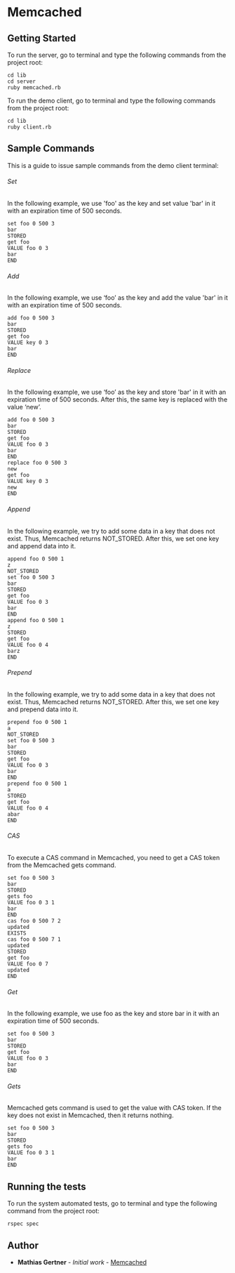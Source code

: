 # Memcached

## Getting Started

To run the server, go to terminal and type the following commands from the project root:
```
cd lib
cd server
ruby memcached.rb
```

To run the demo client, go to terminal and type the following commands from the project root:
```
cd lib
ruby client.rb
```

## Sample Commands

This is a guide to issue sample commands from the demo client terminal:

###### Set
In the following example, we use 'foo' as the key and set value 'bar' in it with an expiration time of 500 seconds.
```
set foo 0 500 3
bar
STORED
get foo
VALUE foo 0 3
bar
END
```

###### Add
In the following example, we use ‘foo’ as the key and add the value 'bar' in it with an expiration time of 500 seconds.
```
add foo 0 500 3
bar
STORED
get foo
VALUE key 0 3
bar
END
```

###### Replace
In the following example, we use ‘foo’ as the key and store 'bar' in it with an expiration time of 500 seconds. After this, the same key is replaced with the value ‘new’.
```
add foo 0 500 3
bar
STORED
get foo
VALUE foo 0 3
bar
END
replace foo 0 500 3
new
get foo
VALUE key 0 3
new
END
```

###### Append
In the following example, we try to add some data in a key that does not exist. Thus, Memcached returns NOT_STORED. After this, we set one key and append data into it.
```
append foo 0 500 1
z
NOT_STORED
set foo 0 500 3
bar
STORED
get foo
VALUE foo 0 3
bar
END
append foo 0 500 1
z
STORED
get foo
VALUE foo 0 4
barz
END
```

###### Prepend
In the following example, we try to add some data in a key that does not exist. Thus, Memcached returns NOT_STORED. After this, we set one key and prepend data into it.
```
prepend foo 0 500 1
a
NOT_STORED
set foo 0 500 3
bar
STORED
get foo
VALUE foo 0 3
bar
END
prepend foo 0 500 1
a
STORED
get foo
VALUE foo 0 4
abar
END
```

###### CAS
To execute a CAS command in Memcached, you need to get a CAS token from the Memcached gets command.
```
set foo 0 500 3
bar
STORED
gets foo
VALUE foo 0 3 1
bar
END
cas foo 0 500 7 2
updated
EXISTS
cas foo 0 500 7 1
updated
STORED
get foo
VALUE foo 0 7
updated
END
```

###### Get
In the following example, we use foo as the key and store bar in it with an expiration time of 500 seconds.
```
set foo 0 500 3
bar
STORED
get foo
VALUE foo 0 3
bar
END
```

###### Gets 
Memcached gets command is used to get the value with CAS token. If the key does not exist in Memcached, then it returns nothing.
```
set foo 0 500 3
bar
STORED
gets foo
VALUE foo 0 3 1
bar
END
```

## Running the tests

To run the system automated tests, go to terminal and type the following command from the project root:
```
rspec spec
```

## Author

* **Mathias Gertner** - *Initial work* - [Memcached](https://github.com/mathigertner/Memcached)
